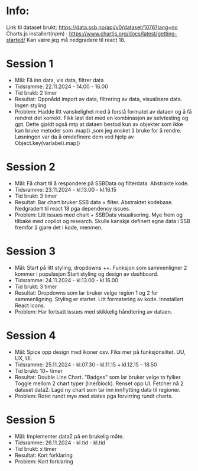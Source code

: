 # Info:

Link til dataset brukt: https://data.ssb.no/api/v0/dataset/1076?lang=no
Charts.js installert(npm) : https://www.chartjs.org/docs/latest/getting-started/
Kan være jeg må nedgradere til react 18.

# Session 1

- Mål: Få inn data, vis data, filtrer data
- Tidsramme: 22.11.2024 - 14.00 - 16.00
- Tid brukt: 2 timer
- Resultat: Oppnådd import av data, filtrering av data, visualisere data.
  Ingen styling
- Problem: Hadde litt vanskelighet med å forstå formatet av dataen og å
  få rendret det korrekt. Fikk løst det med en kombinasjon av selvtesting
  og gpt. Dette gjaldt også mtp at dataen bestod kun av objekter som ikke
  kan bruke metoder som .map() ,som jeg ønsket å bruke for å rendre.
  Løsningen var da å omdefinere dem ved hjelp av Object.key(variabel).map()

# Session 2

- Mål: Få chart til å respondere på SSBData og filterdata. Abstrakte kode.
- Tidsramme: 23.11.2024 - kl.13.00 - kl.16.15
- Tid brukt: 3 timer
- Resultat: Bar chart bruker SSB data + filter. Abstraktet kodebase.
  Nedgradert til react 18 pga dependency issues.
- Problem: Litt issues med chart + SSBData visualisering. Mye frem og
  tilbake med copilot og research. Skulle kanskje definert egne data i
  SSB fremfor å gjøre det i kode, menmen.

# Session 3

- Mål: Start på litt styling, dropdowns ++.
  Funksjon som sammenligner 2 kommer i populasjon
  Start styling og design av dashboard.
- Tidsramme: 24.11.2024 - kl.13.00 - kl.16.00
- Tid brukt: 3 timer
- Resultat: Dropdowns som lar bruker velge region 1 og 2 for sammenligning.
  Styling er startet. Litt formatering av kode. Innstallert React Icons.
- Problem: Har fortsatt issues med skikkelig håndtering av dataen.

# Session 4

- Mål: Spice opp design med ikoner osv. Fiks mer på funksjonalitet. UU, UX, UI.
- Tidsramme: 25.11.2024 - kl.07.30 - kl.11.15 + kl.12.15 - 18.50
- Tid brukt: 10+ timer
- Resultat: Double Line Chart. "Badges" som lar bruker velge to fylker.
  Toggle mellom 2 chart typer (line/block). Renset opp UI. Fetcher nå
  2 dataset data2. Lagd ny chart som tar inn innflytting data til regioner.
- Problem: Rotet rundt mye med states pga forvirring rundt charts.

# Session 5

- Mål: Implementer data2 på en brukelig måte.
- Tidsramme: 26.11.2024 - kl.tid - kl.tid
- Tid brukt: x timer
- Resultat: Kort forklaring
- Problem: Kort forklaring
